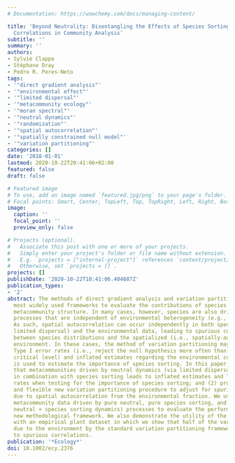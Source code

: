 ```yaml
---
# Documentation: https://wowchemy.com/docs/managing-content/

title: 'Beyond Neutrality: Disentangling the Effects of Species Sorting and Spurious
  Correlations in Community Analysis'
subtitle: ''
summary: ''
authors:
- Sylvie Clappe
- Stéphane Dray
- Pedro R. Peres-Neto
tags:
- '"direct gradient analysis"'
- '"environmental effect"'
- '"limited dispersal"'
- '"metacommunity ecology"'
- '"moran spectral"'
- '"neutral dynamics"'
- '"randomization"'
- '"spatial autocorrelation"'
- '"spatially constrained null model"'
- '"variation partitioning"'
categories: []
date: '2018-01-01'
lastmod: 2020-10-22T20:41:06+02:00
featured: false
draft: false

# Featured image
# To use, add an image named `featured.jpg/png` to your page's folder.
# Focal points: Smart, Center, TopLeft, Top, TopRight, Left, Right, BottomLeft, Bottom, BottomRight.
image:
  caption: ''
  focal_point: ''
  preview_only: false

# Projects (optional).
#   Associate this post with one or more of your projects.
#   Simply enter your project's folder or file name without extension.
#   E.g. `projects = ["internal-project"]` references `content/project/deep-learning/index.md`.
#   Otherwise, set `projects = []`.
projects: []
publishDate: '2020-10-22T18:41:06.404687Z'
publication_types:
- '2'
abstract: The methods of direct gradient analysis and variation partitioning are the
  most widely used frameworks to evaluate the contributions of species sorting to
  metacommunity structure. In many cases, however, species are also driven by spatial
  processes that are independent of environmental heterogeneity (e.g., neutral dynamics).
  As such, spatial autocorrelation can occur independently in both species (due to
  limited dispersal) and the environmental data, leading to spurious correlations
  between species distributions and the spatialized (i.e., spatially-autocorrelated)
  environment. In these cases, the method of variation partitioning may present high
  Type I error rates (i.e., reject the null hypothesis more often than the pre-established
  critical level) and inflated estimates regarding the environmental component that
  is used to estimate the importance of species sorting. In this paper, we (1) demonstrate
  that metacommunities driven by neutral dynamics (via limited dispersal) alone or
  in combination with species sorting leads to inflated estimates and Type I error
  rates when testing for the importance of species sorting; and (2) propose a general
  and flexible new variation partitioning procedure to adjust for spurious contributions
  due to spatial autocorrelation from the environmental fraction. We used simulated
  metacommunity data driven by pure neutral, pure species sorting, and mixed (i.e.
  neutral + species sorting dynamics) processes to evaluate the performances of our
  new methodological framework. We also demonstrate the utility of the proposed framework
  with an empirical plant dataset in which we show that half of the variation initially
  due to the environment by the standard variation partitioning framework was due
  to spurious correlations.
publication: '*Ecology*'
doi: 10.1002/ecy.2376
---
```

